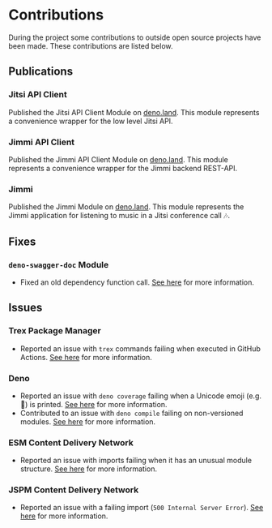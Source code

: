 [comment]: <> "LTeX: language=en-US"

# Contributions

During the project some contributions to outside open source projects have been made. These contributions are listed below.

## Publications

### Jitsi API Client

Published the Jitsi API Client Module on [deno.land](https://deno.land/x/jitsi_api_client). This module represents a convenience wrapper for the low level Jitsi API.

### Jimmi API Client

Published the Jimmi API Client Module on [deno.land](https://deno.land/x/jimmi_api_client). This module represents a convenience wrapper for the Jimmi backend REST-API.

### Jimmi

Published the Jimmi Module on [deno.land](https://deno.land/x/jimmi). This module represents the Jimmi application for listening to music in a Jitsi conference call 🎶.

## Fixes

### `deno-swagger-doc` Module

- Fixed an old dependency function call. [See here](https://github.com/singhcool/deno-swagger-doc/pull/11) for more information.

## Issues

### Trex Package Manager

- Reported an issue with `trex` commands failing when executed in GitHub Actions. [See here](https://github.com/crewdevio/Trex/issues/123) for more information.

### Deno

- Reported an issue with `deno coverage` failing when a Unicode emoji (e.g. 🍺) is printed. [See here](https://github.com/denoland/deno/issues/13933) for more information.
- Contributed to an issue with `deno compile` failing on non-versioned modules. [See here](https://github.com/denoland/deno/issues/13704#issuecomment-1051040228) for more information.

### ESM Content Delivery Network

- Reported an issue with imports failing when it has an unusual module structure. [See here](https://github.com/esm-dev/esm.sh/issues/275) for more information.

### JSPM Content Delivery Network

- Reported an issue with a failing import (`500 Internal Server Error`). [See here](https://github.com/jspm/project/issues/180) for more information.
